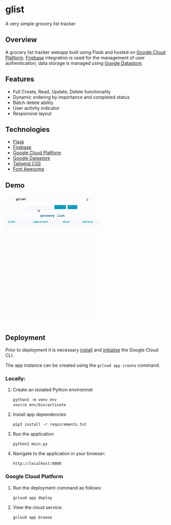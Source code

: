 # glist
A very simple grocery list tracker

## Overview
A grocery list tracker webapp built using Flask and hosted on [Google Cloud Platform](https://cloud.google.com/). [Firebase](https://firebase.google.com/) integration is used for the management of user authentication; data storage is managed using [Google Datastore](https://cloud.google.com/datastore).

## Features

- Full Create, Read, Update, Delete functionality
- Dynamic ordering by importance and completed status
- Batch delete ability
- User activity indicator
- Responsive layout


## Technologies

- [Flask](https://flask.palletsprojects.com/en/2.2.x/)
- [Firebase](https://firebase.google.com/)
- [Google Cloud Platform](https://cloud.google.com/)
- [Google Datastore](https://cloud.google.com/datastore)
- [Tailwind CSS](https://tailwindcss.com/)
- [Font Awesome](https://fontawesome.com/)

## Demo

<img src="https://github.com/eoinlarkin/glist/raw/main/docs/glist_demo.gif"  height="400"/>


## Deployment

Prior to deployment it is necessary [install](https://cloud.google.com/sdk/docs/install) and [initialise](https://cloud.google.com/sdk/docs/initializing) the Google Cloud CLI.

The app instance can be created using the `gcloud app create` command.

### Locally:

1. Create an isolated Python enviromnet
    ```
    python3 -m venv env
    source env/bin/activate
    ```
2. Install app dependencies
    ```
    pip3 install -r requirements.txt
    ```
3. Run the application
    ```
    python3 main.py
    ```
4. Navigate to the application in your browser:
    ```
    http://localhost:8080
    ```


### Google Cloud Platform

1. Run the deployment command as follows:
    ```
    gcloud app deploy
    ```

2. View the cloud service:
    ```
    gcloud app browse
    ```